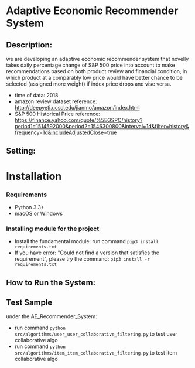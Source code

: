# Adaptive Economic Recommender System

## Description:

we are developing an adaptive economic recommender system that novelly
takes daily percentage change of S&P 500 price into account to make
recommendations based on both product review and financial condition,
in which product at a comparably low price would have better chance to be
selected (assigned more weight) if index price drops and vise versa.

* time of data: 2018
* amazon review dataset reference: http://deepyeti.ucsd.edu/jianmo/amazon/index.html
* S&P 500 Historical Price reference: https://finance.yahoo.com/quote/%5EGSPC/history?period1=1514592000&period2=1546300800&interval=1d&filter=history&frequency=1d&includeAdjustedClose=true

## Setting:

# Installation #

### Requirements

  * Python 3.3+
  * macOS or Windows

### Installing module for the project

  * Install the fundamental module: run command `pip3 install requirements.txt`
  * If you have error: "Could not find a version that satisfies the requirement",
    please try the command: `pip3 install -r requirements.txt`

## How to Run the System:


## Test Sample
  under the AE_Recommender_System:
  * run command `python src/algorithms/user_user_collaborative_filtering.py` to test user collaborative algo
  * run command `python src/algorithms/item_item_collaborative_filtering.py` to test item collaborative algo
